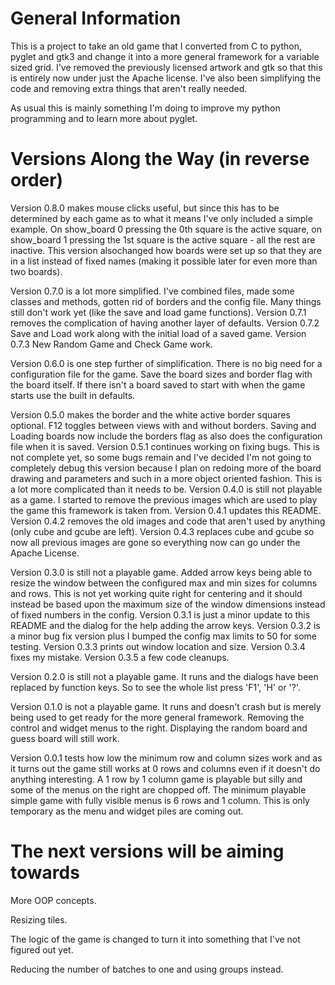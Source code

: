 # General Information

  This is a project to take an old game that I converted from C to python, pyglet and gtk3 and change it into a more general framework for a variable sized grid.  I've removed the previously licensed artwork and gtk so that this is entirely now under just the Apache license.  I've also been simplifying the code and removing extra things that aren't really needed.

  As usual this is mainly something I'm doing to improve my python programming and to learn more about pyglet.


# Versions Along the Way (in reverse order)

  Version 0.8.0 makes mouse clicks useful, but since this has to be determined by each game as to what it means I've only included a simple example.  On show_board 0 pressing the 0th square is the active square, on show_board 1 pressing the 1st square is the active square - all the rest are inactive.  This version alsochanged how boards were set up so that they are in a list instead of fixed names (making it possible later for even more than two boards).

  Version 0.7.0 is a lot more simplified.  I've combined files, made some classes and methods, gotten rid of borders and the config file.  Many things still don't work yet (like the save and load game functions).  Version 0.7.1 removes the complication of having another layer of defaults.  Version 0.7.2 Save and Load work along with the initial load of a saved game.  Version 0.7.3 New Random Game and Check Game work.

  Version 0.6.0 is one step further of simplification.  There is no big need for a configuration file for the game.  Save the board sizes and border flag with the board itself.  If there isn't a board saved to start with when the game starts use the built in defaults.

  Version 0.5.0 makes the border and the white active border squares optional.  F12 toggles between views with and without borders.  Saving and Loading boards now include the borders flag as also does the configuration file when it is saved.  Version 0.5.1 continues working on fixing bugs.  This is not complete yet, so some bugs remain and I've decided I'm not going to completely debug this version because I plan on redoing more of the board drawing and parameters and such in a more object oriented fashion.  This is a lot more complicated than it needs to be.
  Version 0.4.0 is still not playable as a game.  I started to remove the previous images which are used to play the game this framework is taken from.  Version 0.4.1 updates this README.  Version 0.4.2 removes the old images and code that aren't used by anything (only cube and gcube are left).  Version 0.4.3 replaces cube and gcube so now all previous images are gone so everything now can go under the Apache License.

  Version 0.3.0 is still not a playable game.  Added arrow keys being able to resize the window between the configured max and min sizes for columns and rows.  This is not yet working quite right for centering and it should instead be based upon the maximum size of the window dimensions instead of fixed numbers in the config.  Version 0.3.1 is just a minor update to this README and the dialog for the help adding the arrow keys.  Version 0.3.2 is a minor bug fix version plus I bumped the config max limits to 50 for some testing.  Version 0.3.3 prints out window location and size.  Version 0.3.4 fixes my mistake.  Version 0.3.5 a few code cleanups.

  Version 0.2.0 is still not a playable game.  It runs and the dialogs have been replaced by function keys.  So to see the whole list press 'F1', 'H' or '?'.

  Version 0.1.0 is not a playable game.  It runs and doesn't crash but is merely being used to get ready for the more general framework.  Removing the control and widget menus to the right.  Displaying the random board and guess board will still work.

  Version 0.0.1 tests how low the minimum row and column sizes work and as it turns out the game still works at 0 rows and columns even if it doesn't do anything interesting.  A 1 row by 1 column game is playable but silly and some of the menus on the right are chopped off.  The minimum playable simple game with fully visible menus is 6 rows and 1 column.  This is only temporary as the menu and widget piles are coming out.


# The next versions will be aiming towards

  More OOP concepts.

  Resizing tiles.

  The logic of the game is changed to turn it into something that I've not figured out yet.

  Reducing the number of batches to one and using groups instead.
